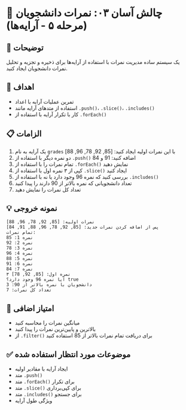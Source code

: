 # 🎯 چالش آسان ۰۳: نمرات دانشجویان (مرحله ۵ - آرایه‌ها)

## 📝 توضیحات
یک سیستم ساده مدیریت نمرات با استفاده از آرایه‌ها برای ذخیره و تجزیه و تحلیل نمرات دانشجویان ایجاد کنید.

## 🎯 اهداف
- تمرین عملیات آرایه با اعداد
- استفاده از متدهای آرایه مانند `.push()`، `.slice()`، `.includes()`
- کار با تکرار آرایه با استفاده از `.forEach()`

## 📋 الزامات
1. یک آرایه به نام `grades` با این نمرات اولیه ایجاد کنید: [85, 92, 78, 96, 88]
2. دو نمره دیگر با استفاده از `.push()` اضافه کنید: 91 و 84
3. تمام نمرات را با استفاده از `.forEach()` نمایش دهید
4. کپی از ۳ نمره اول با استفاده از `.slice()` ایجاد کنید
5. بررسی کنید که نمره 96 وجود دارد یا نه با استفاده از `.includes()`
6. تعداد دانشجویانی که نمره بالاتر از 90 دارند را پیدا کنید
7. تعداد کل نمرات را نمایش دهید

## 💡 نمونه خروجی
```
نمرات اولیه: [85, 92, 78, 96, 88]
پس از اضافه کردن نمرات جدید: [85, 92, 78, 96, 88, 91, 84]
تمام نمرات:
نمره 1: 85
نمره 2: 92
نمره 3: 78
نمره 4: 96
نمره 5: 88
نمره 6: 91
نمره 7: 84
۳ نمره اول: [85, 92, 78]
آیا نمره 96 وجود دارد؟ true
دانشجویان با نمره بالاتر از 90: 3
تعداد کل نمرات: 7
```

## 🚀 امتیاز اضافی
- میانگین نمرات را محاسبه کنید
- بالاترین و پایین‌ترین نمرات را پیدا کنید
- از `.filter()` برای دریافت تمام نمرات بالاتر از 85 استفاده کنید

## ✅ موضوعات مورد انتظار استفاده شده
- ایجاد آرایه با مقادیر اولیه
- متد `.push()`
- متد `.forEach()` برای تکرار
- متد `.slice()` برای کپی‌برداری
- متد `.includes()` برای جستجو
- ویژگی طول آرایه
